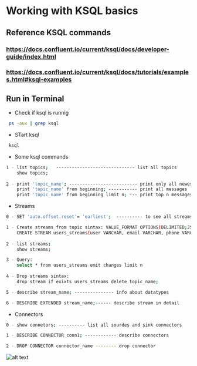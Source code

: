 
# Working with KSQL basics

## Reference KSQL commands 
### https://docs.confluent.io/current/ksql/docs/developer-guide/index.html 
### https://docs.confluent.io/current/ksql/docs/tutorials/examples.html#ksql-examples

## Run in Terminal

* Check if ksql is runnig
```bash
 ps -aux | grep ksql
```

* STart ksql
```bash
 ksql
```

* Some ksql commands
```bash
1 - list topics;   ------------------------------ list all topics
    show topics;
    
2 - print 'topic_name'; -------------------------- print only all newest messages
    print 'topic_name' from beginning; ----------- print all messages
    print 'topic_name' from beginning limit n; --- print top n messages
```

* Streams
```bash
0 - SET 'auto.offset.reset'= 'earliest';  ---------- to see all streams.If we close prompt,next time we should typping again

1 - Create streams from topic sintax: VALUE_FORMAT OPTIONS(DELIMITED;JSON)
    CREATE STREAM users_streams(user VARCHAR, email VARCHAR, phone VARCHAR) WITH (KAFKA_TOPIC='TpTeste', VALUE_FORMAT='DELIMITED');
   
2 - list streams;
    show streams;

3 - Query:
    select * from users_streams emit changes limit n
    
4 - Drop streams sintax:
    drop stream if exixts users_streams delete topic_name;

5 - describe stream_name; --------------- info about datatypes

6 - DESCRIBE EXTENDED stream_name;------ describe stream in detail


```

* Connectors
```bash
0 - show connetors; ---------- list all sourdes and sink connectors

1 - DESCRIBE CONNECTOR conn1; ------------ describe connectors

2 - DROP CONNECTOR connector_name -------- drop connector


```



![alt text](https://achong.blob.core.windows.net/gitimages/streams.PNG) 

